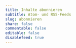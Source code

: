 ```yaml
---
title: Inhalte abonnieren
subtitle: Atom- und RSS-Feeds
slug: abonnieren
share: false
commentable: false
editable: false
disablefeed: true
---
```

